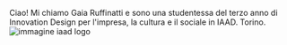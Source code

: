 Ciao! Mi chiamo Gaia Ruffinatti e sono una studentessa del terzo anno di Innovation Design per l'impresa, la cultura e il sociale in IAAD. Torino.
![immagine iaad logo](https://upload.wikimedia.org/wikipedia/commons/3/35/IAAD_logotipo.jpg?download)
